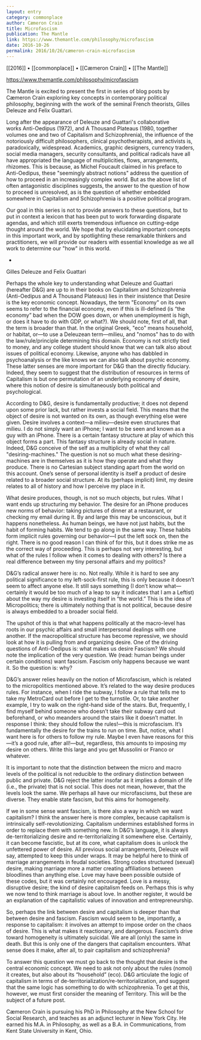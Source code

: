 ```yaml
---
layout: entry
category: commonplace
author: Cæmeron Crain
title: Microfascism
publication: The Mantle
link: https://www.themantle.com/philosophy/microfascism
date: 2016-10-26
permalink: 2016/10/26/cæmeron-crain-microfascism
---
```


[[2016]] • [[commonplace]] • [[Cæmeron Crain]] • [[The Mantle]]

https://www.themantle.com/philosophy/microfascism

The Mantle is excited to present the first in series of blog posts by Cæmeron Crain exploring key concepts in contemporary political philosophy, beginning with the work of the seminal French theorists, Gilles Deleuze and Felix Guattari. 

Long after the appearance of Deleuze and Guattari's collaborative works Anti-Oedipus (1972), and A Thousand Plateaus (1980, together volumes one and two of Capitalism and Schizophrenia), the influence of the notoriously difficult philosophers, clinical psychotherapists, and activists is, paradoxically, widespread. Academics, graphic designers, currency traders, social media managers, security consultants, and political radicals have all have appropriated the language of multiplicities, flows, arrangements, rhizomes. This is because, as Michel Foucault claimed in his preface to Anti-Oedipus, these "seemingly abstract notions" address the question of how to proceed in an increasingly complex world. But as the above list of often antagonistic disciplines suggests, the answer to the question of how to proceed is unresolved, as is the question of whether embedded somewhere in Capitalism and Schizophrenia is a positive political program. 

Our goal in this series is not to provide answers to these questions, but to put in context a lexicon that has been put to work forwarding disparate agendas, and which still exerts tremendous influence on cutting-edge thought around the world. We hope that by elucidating important concepts in this important work, and by spotlighting these remarkable thinkers and practitioners, we will provide our readers with essential knowledge as we all work to determine our "how" in this world. 

*

Gilles Deleuze and Felix Guattari

Perhaps the whole key to understanding what Deleuze and Guattari (hereafter D&G) are up to in their books on Capitalism and Schizophrenia (Anti-Oedipus and A Thousand Plateaus) lies in their insistence that Desire is the key economic concept. Nowadays, the term "Economy" on its own seems to refer to the financial economy, even if this is ill-defined (is “the economy” bad when the DOW goes down, or when unemployment is high, or does it have to do with GDP, or what?). We should note, first of all, that the term is broader than that. In the original Greek, "eco" means household, or habitat, or—to use a Deleuzean term—milieu, and "nomos" has to do with the law/rule/principle determining this domain. Economy is not strictly tied to money, and any college student should know that we can talk also about issues of political economy. Likewise, anyone who has dabbled in psychoanalysis or the like knows we can also talk about psychic economy. These latter senses are more important for D&G than the directly fiduciary. Indeed, they seem to suggest that the distribution of resources in terms of Capitalism is but one permutation of an underlying economy of desire, where this notion of desire is simultaneously both political and psychological.

According to D&G, desire is fundamentally productive; it does not depend upon some prior lack, but rather invests a social field. This means that the object of desire is not wanted on its own, as though everything else were given. Desire involves a context—a milieu—desire even structures that milieu. I do not simply want an iPhone; I want to be seen and known as a guy with an iPhone. There is a certain fantasy structure at play of which this object forms a part. This fantasy structure is already social in nature. Indeed, D&G conceive of the self as a multiplicity of what they call "desiring-machines." The question is not so much what these desiring-machines are in themselves as it is how they operate and what they produce. There is no Cartesian subject standing apart from the world on this account. One’s sense of personal identity is itself a product of desire related to a broader social structure. At its (perhaps implicit) limit, my desire relates to all of history and how I perceive my place in it.

What desire produces, though, is not so much objects, but rules. What I want ends up structuring my behavior. The desire for an iPhone produces new norms of behavior: taking pictures of dinner at a restaurant, or checking my email during it. By and large this may be unconscious, but it happens nonetheless. As human beings, we have not just habits, but the habit of forming habits. We tend to go along in the same way. These habits form implicit rules governing our behavior—I put the left sock on, then the right. There is no good reason I can think of for this, but it does strike me as the correct way of proceeding. This is perhaps not very interesting, but what of the rules I follow when it comes to dealing with others? Is there a real difference between my tiny personal affairs and my politics?

D&G’s radical answer here is: no. Not really. While it is hard to see any political significance to my left-sock-first rule, this is only because it doesn’t seem to affect anyone else. It still says something (I don’t know what—certainly it would be too much of a leap to say it indicates that I am a Leftist) about the way my desire is investing itself in “the world.” This is the idea of Micropolitics; there is ultimately nothing that is not political, because desire is always embedded to a broader social field.

The upshot of this is that what happens politically at the macro-level has roots in our psychic affairs and small interpersonal dealings with one another. If the macropolitical structure has become repressive, we should look at how it is pulling from and organizing desire. One of the driving questions of Anti-Oedipus is: what makes us desire Fascism? We should note the implication of the very question. We (read: human beings under certain conditions) want fascism. Fascism only happens because we want it. So the question is: why?

D&G’s answer relies heavily on the notion of Microfascism, which is related to the micropolitics mentioned above. It’s related to the way desire produces rules. For instance, when I ride the subway, I follow a rule that tells me to take my MetroCard out before I get to the turnstile. Or, to take another example, I try to walk on the right-hand side of the stairs. But, frequently, I find myself behind someone who doesn’t take their subway card out beforehand, or who meanders around the stairs like it doesn’t matter. In response I think: they should follow the rules!—this is microfascism. It’s fundamentally the desire for the trains to run on time. But, notice, what I want here is for others to follow my rule. Maybe I even have reasons for this—it’s a good rule, after all!—but, regardless, this amounts to imposing my desire on others. Write this large and you get Mussolini or Franco or whatever.

It is important to note that the distinction between the micro and macro levels of the political is not reducible to the ordinary distinction between public and private. D&G reject the latter insofar as it implies a domain of life (i.e., the private) that is not social. This does not mean, however, that the levels look the same. We perhaps all have our microfascisms, but these are diverse. They enable state fascism, but this aims for homogeneity.

If we in some sense want fascism, is there also a way in which we want capitalism? I think the answer here is more complex, because capitalism is intrinsically self-revolutionizing. Capitalism undermines established forms in order to replace them with something new. In D&G’s language, it is always de-territorializing desire and re-territorializing it somewhere else. Certainly, it can become fascistic, but at its core, what capitalism does is unlock the unfettered power of desire. All previous social arrangements, Deleuze will say, attempted to keep this under wraps. It may be helpful here to think of marriage arrangements in feudal societies. Strong codes structured (sexual) desire, making marriage more a matter creating affiliations between bloodlines than anything else. Love may have been possible outside of these codes, but it was certainly not encouraged. Love is a messy, disruptive desire; the kind of desire capitalism feeds on. Perhaps this is why we now tend to think marriage is about love. In another register, it would be an explanation of the capitalistic values of innovation and entrepreneurship.

So, perhaps the link between desire and capitalism is deeper than that between desire and fascism. Fascism would seem to be, importantly, a response to capitalism: it involves an attempt to impose order on the chaos of desire. This is what makes it reactionary, and dangerous. Fascism’s drive toward homogeneity is ultimately suicidal. We are all (only) the same in death. But this is only one of the dangers that capitalism encounters. What sense does it make, after all, to pair capitalism and schizophrenia?

To answer this question we must go back to the thought that desire is the central economic concept. We need to ask not only about the rules (nomoi) it creates, but also about its “household” (eco). D&G articulate the logic of capitalism in terms of de-territorialization/re-territorialization, and suggest that the same logic has something to do with schizophrenia. To get at this, however, we must first consider the meaning of Territory. This will be the subject of a future post.

Cæmeron Crain is pursuing his PhD in Philosophy at the New School for Social Research, and teaches as an adjunct lecturer in New York City. He earned his M.A. in Philosophy, as well as a B.A. in Communications, from Kent State University in Kent, Ohio.
